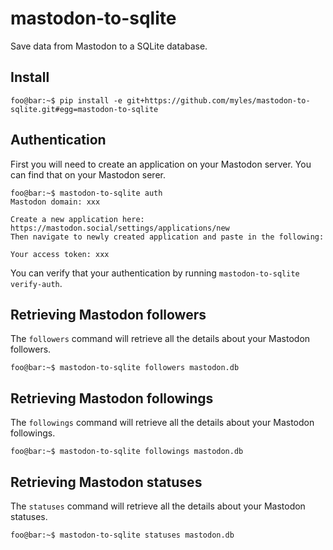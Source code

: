 # mastodon-to-sqlite

Save data from Mastodon to a SQLite database.

## Install

```console
foo@bar:~$ pip install -e git+https://github.com/myles/mastodon-to-sqlite.git#egg=mastodon-to-sqlite
```

## Authentication

First you will need to create an application on your Mastodon server. You
can find that on your Mastodon serer.

```console
foo@bar:~$ mastodon-to-sqlite auth
Mastodon domain: xxx

Create a new application here: https://mastodon.social/settings/applications/new
Then navigate to newly created application and paste in the following:

Your access token: xxx
```

You can verify that your authentication by running `mastodon-to-sqlite
verify-auth`.

## Retrieving Mastodon followers

The `followers` command will retrieve all the details about your Mastodon 
followers.

```console
foo@bar:~$ mastodon-to-sqlite followers mastodon.db
```

## Retrieving Mastodon followings

The `followings` command will retrieve all the details about your Mastodon 
followings.

```console
foo@bar:~$ mastodon-to-sqlite followings mastodon.db
```

## Retrieving Mastodon statuses

The `statuses` command will retrieve all the details about your Mastodon 
statuses.

```console
foo@bar:~$ mastodon-to-sqlite statuses mastodon.db
```
